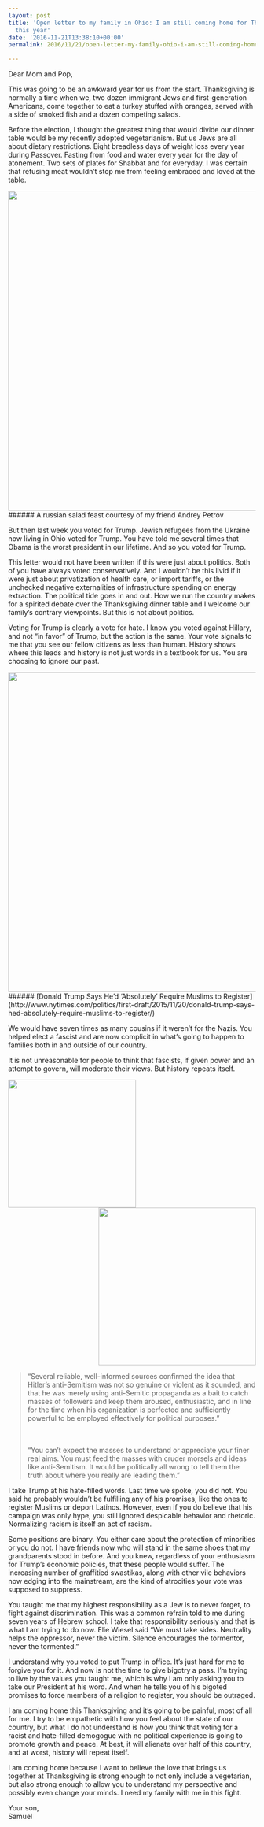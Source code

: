 ```yaml
---
layout: post
title: 'Open letter to my family in Ohio: I am still coming home for Thanksgiving
  this year'
date: '2016-11-21T13:38:10+00:00'
permalink: 2016/11/21/open-letter-my-family-ohio-i-am-still-coming-home-/

---
```

Dear Mom and Pop,

This was going to be an awkward year for us from the start. Thanksgiving is normally a time when we, two dozen immigrant Jews and first-generation Americans, come together to eat a turkey stuffed with oranges, served with a side of smoked fish and a dozen competing salads.

Before the election, I thought the greatest thing that would divide our dinner table would be my recently adopted vegetarianism. But us Jews are all about dietary restrictions. Eight breadless days of weight loss every year during Passover. Fasting from food and water every year for the day of atonement. Two sets of plates for Shabbat and for everyday. I was certain that refusing meat wouldn’t stop me from feeling embraced and loved at the table.

<img src="http://static.newsblur.com.s3.amazonaws.com/ofbrooklyn/open-letter-dinner.jpeg" style="width: 650px; margin: 0 auto;">
###### A russian salad feast courtesy of my friend Andrey Petrov

But then last week you voted for Trump. Jewish refugees from the Ukraine now living in Ohio voted for Trump. You have told me several times that Obama is the worst president in our lifetime. And so you voted for Trump.

<!--more-->

This letter would not have been written if this were just about politics. Both of you have always voted conservatively. And I wouldn’t be this livid if it were just about privatization of health care, or import tariffs, or the unchecked negative externalities of infrastructure spending on energy extraction. The political tide goes in and out. How we run the country makes for a spirited debate over the Thanksgiving dinner table and I welcome our family’s contrary viewpoints. But this is not about politics.

Voting for Trump is clearly a vote for hate. I know you voted against Hillary, and not “in favor” of Trump, but the action is the same. Your vote signals to me that you see our fellow citizens as less than human. History shows where this leads and history is not just words in a textbook for us. You are choosing to ignore our past.

<img src="http://static.newsblur.com.s3.amazonaws.com/ofbrooklyn/open-letter-baby-jews.jpeg" style="width: 650px; margin: 0 auto;">
###### [Donald Trump Says He’d ‘Absolutely’ Require Muslims to Register](http://www.nytimes.com/politics/first-draft/2015/11/20/donald-trump-says-hed-absolutely-require-muslims-to-register/)

We would have seven times as many cousins if it weren’t for the Nazis. You helped elect a fascist and are now complicit in what’s going to happen to families both in and outside of our country.

It is not unreasonable for people to think that fascists, if given power and an attempt to govern, will moderate their views. But history repeats itself.

<div style="overflow: hidden">
<img src="http://static.newsblur.com.s3.amazonaws.com/ofbrooklyn/open-letter-hitler-1.jpeg" style="float: left; width: 260px; margin-right: 24px;">
<img src="http://static.newsblur.com.s3.amazonaws.com/ofbrooklyn/open-letter-hitler-2.jpeg" style="float:right; width: 320px;">
</div>

<blockquote>“Several reliable, well-informed sources confirmed the idea that Hitler’s anti-Semitism was not so genuine or violent as it sounded, and that he was merely using anti-Semitic propaganda as a bait to catch masses of followers and keep them aroused, enthusiastic, and in line for the time when his organization is perfected and sufficiently powerful to be employed effectively for political purposes.”

<br><br>“You can’t expect the masses to understand or appreciate your finer real aims. You must feed the masses with cruder morsels and ideas like anti-Semitism. It would be politically all wrong to tell them the truth about where you really are leading them.”</blockquote>

I take Trump at his hate-filled words. Last time we spoke, you did not. You said he probably wouldn’t be fulfilling any of his promises, like the ones to register Muslims or deport Latinos. However, even if you do believe that his campaign was only hype, you still ignored despicable behavior and rhetoric. Normalizing racism is itself an act of racism.

Some positions are binary. You either care about the protection of minorities or you do not. I have friends now who will stand in the same shoes that my grandparents stood in before. And you knew, regardless of your enthusiasm for Trump’s economic policies, that these people would suffer. The increasing number of graffitied swastikas, along with other vile behaviors now edging into the mainstream, are the kind of atrocities your vote was supposed to suppress.

You taught me that my highest responsibility as a Jew is to never forget, to fight against discrimination. This was a common refrain told to me during seven years of Hebrew school. I take that responsibility seriously and that is what I am trying to do now. Elie Wiesel said “We must take sides. Neutrality helps the oppressor, never the victim. Silence encourages the tormentor, never the tormented.”

I understand why you voted to put Trump in office. It’s just hard for me to forgive you for it. And now is not the time to give bigotry a pass. I’m trying to live by the values you taught me, which is why I am only asking you to take our President at his word. And when he tells you of his bigoted promises to force members of a religion to register, you should be outraged.

I am coming home this Thanksgiving and it’s going to be painful, most of all for me. I try to be empathetic with how you feel about the state of our country, but what I do not understand is how you think that voting for a racist and hate-filled demogogue with no political experience is going to promote growth and peace. At best, it will alienate over half of this country, and at worst, history will repeat itself.

I am coming home because I want to believe the love that brings us together at Thanksgiving is strong enough to not only include a vegetarian, but also strong enough to allow you to understand my perspective and possibly even change your minds. I need my family with me in this fight.

Your son,
<br>Samuel

